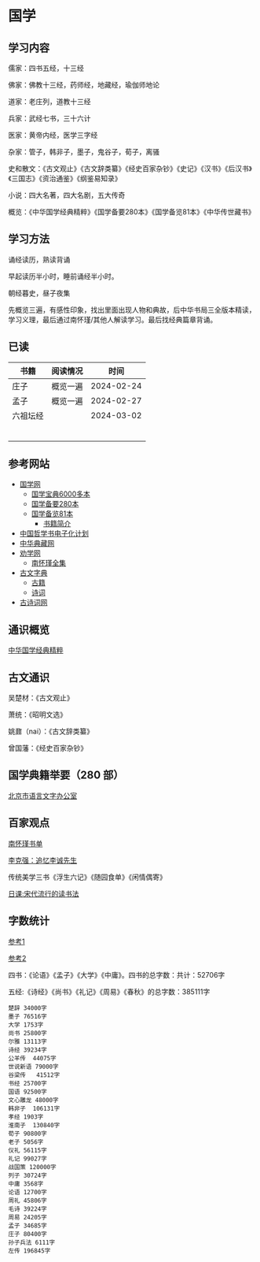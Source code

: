 # 国学

## 学习内容

儒家：四书五经，十三经

佛家：佛教十三经，药师经，地藏经，瑜伽师地论

道家：老庄列，道教十三经

兵家：武经七书，三十六计

医家：黄帝内经，医学三字经

杂家：管子，韩非子，墨子，鬼谷子，荀子，离骚

史和散文：《古文观止》《古文辞类纂》《经史百家杂钞》《史记》《汉书》《后汉书》《三国志》《资治通鉴》《纲鉴易知录》

小说：四大名著，四大名剧，五大传奇

概览：《中华国学经典精粹》《国学备要280本》《国学备览81本》《中华传世藏书》

## 学习方法

诵经读历，熟读背诵

早起读历半小时，睡前诵经半小时。

朝经暮史，昼子夜集

先概览三遍，有感性印象，找出里面出现人物和典故，后中华书局三全版本精读，学习义理，最后通过南怀瑾/其他人解读学习。最后找经典篇章背诵。

## 已读

| 书籍     | 阅读情况 | 时间       |
| -------- | -------- | ---------- |
| 庄子     | 概览一遍 | 2024-02-24 |
| 孟子     | 概览一遍 | 2024-02-27 |
| 六祖坛经 |          | 2024-03-02 |
|          |          |            |
|          |          |            |
|          |          |            |
|          |          |            |
|          |          |            |
|          |          |            |



## 参考网站

- [国学网](http://www.guoxue.com/)
  - [国学宝典6000多本](http://www.gxbd.com/)
  - [国学备要280本](http://www.guoxue.com/zt/gxby/)
  - [国学备览81本](http://www.guoxue.com/zt/gxbl2019/)
    - [书籍简介](http://www.guoxue.com/zt/gxbl/gxbl.html)
- [中国哲学书电子化计划](https://ctext.org/zh)
- [中华典藏网](https://www.zhonghuadiancang.com/)
- [劝学网](https://www.quanxue.cn/)
  - [南怀瑾全集](https://www.quanxue.cn/ct_nanhuaijin/)
- [古文字典](https://www.zdic.net/)
  - [古籍](https://gj.zdic.net/)
  - [诗词](http://sc.zdic.net/)
- [古诗词网](https://www.gushiwen.cn/)


## 通识概览

[中华国学经典精粹](./gailan/zhgxjdjc.md)

## 古文通识

吴楚材：《古文观止》

萧统：《昭明文选》

姚鼐（nai）：《古文辞类纂》

曾国藩：《经史百家杂钞》

## 国学典籍举要（280 部）

[北京市语言文字办公室](https://jw.beijing.gov.cn/language/ywsh/201612/t20161219_1056560.html)


## 百家观点

[南怀瑾书单](https://www.quanxue.cn/ct_nanhuaijin/guoxue/guoxue15.html)

[李克强：追忆李诚先生](https://new.qq.com/rain/a/20230721A05O3400)

传统美学三书《浮生六记》《随园食单》《闲情偶寄》

[日课:宋代流行的读书法](http://www.chinashj.com/bxsy-qw/17246.html)

## 字数统计

[参考1](https://www.jianshu.com/p/438f964bedf5)

[参考2](https://www.163.com/dy/article/G54L63Q005469CWP.html)

四书：《论语》《孟子》《大学》《中庸》。四书的总字数：共计：52706字

五经:《诗经》《尚书》《礼记》《周易》《春秋》的总字数：385111字

```text
楚辞 34000字 
墨子 76516字
大学 1753字 
尚书 25800字
尔雅 13113字 
诗经 39234字
公羊传  44075字 
世说新语 79000字
谷梁传   41512字 
书经 25700字
国语 92500字 
文心雕龙 48000字
韩非子  106131字  
孝经 1903字
淮南子  130840字   
荀子 90800字
老子 5056字  
仪礼 56115字
礼记 99027字 
战国策 120000字
列子 30724字 
中庸 3568字
论语 12700字 
周礼 45806字
毛诗 39224字 
周易 24205字
孟子 34685字 
庄子 80400字
孙子兵法 6111字 
左传 196845字
```